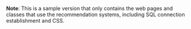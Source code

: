 **Note**: This is a sample version that only contains the web pages and classes that use the recommendation systems, including SQL connection establishment and CSS.
